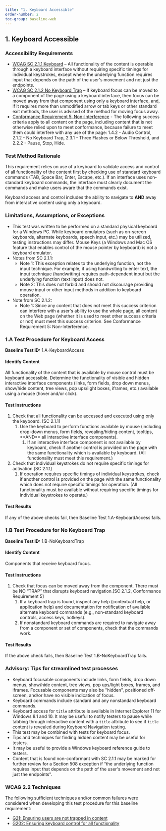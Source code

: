 ```yaml
---
title: "1. Keyboard Accessible"
order-number: 2
toc-group: baseline-web
---
```

## 1. Keyboard Accessible

### Accessibility Requirements
-   [WCAG SC 2.1.1 Keyboard](https://www.w3.org/WAI/WCAG22/Understanding/keyboard) – All functionality of the content is operable through a keyboard interface without requiring specific timings for individual keystrokes, except where the underlying function requires input that depends on the path of the user's movement and not just the endpoints.
-   [WCAG SC 2.1.2 No Keyboard Trap](https://www.w3.org/WAI/WCAG22/Understanding/no-keyboard-trap) – If keyboard focus can be moved to a component of the page using a keyboard interface, then focus can be moved away from that component using only a keyboard interface, and, if it requires more than unmodified arrow or tab keys or other standard exit methods, the user is advised of the method for moving focus away.
-   [Conformance Requirement 5: Non-Interference](https://www.w3.org/WAI/WCAG22/Understanding/conformance#conf-req5) - The following success criteria apply to all content on the page, including content that is not otherwise relied upon to meet conformance, because failure to meet them could interfere with any use of the page: 1.4.2 - Audio Control, 2.1.2 - No Keyboard Trap, 2.3.1 - Three Flashes or Below Threshold, and 2.2.2 - Pause, Stop, Hide.

### Test Method Rationale
This requirement relies on use of a keyboard to validate access and control of all functionality of the content first by checking use of standard keyboard commands (TAB, Space Bar, Enter, Escape, etc.). If an interface uses non-standard keyboard commands, the interface must clearly document the commands and make users aware that the commands exist.

Keyboard access and control includes the ability to navigate to **AND** away from interactive content using only a keyboard.

### Limitations, Assumptions, or Exceptions

-   This test was written to be performed on a standard physical keyboard for a Windows PC. While keyboard emulators (such as on-screen keyboards, alternate keyboards, speech input, etc.) may be utilized, testing instructions may differ. Mouse Keys (a Windows and Mac OS feature that enables control of the mouse pointer by keyboard) is not a keyboard emulator.
-   Notes from SC 2.1.1:
    -   Note 1: This exception relates to the underlying function, not the input technique. For example, if using handwriting to enter text, the input technique (handwriting) requires path-dependent input but the underlying function (text input) does not.
    -   Note 2: This does not forbid and should not discourage providing mouse input or other input methods in addition to keyboard operation.
-   Note from SC 2.1.2:
    -   Note 1: Since any content that does not meet this success criterion can interfere with a user's ability to use the whole page, all content on the Web page (whether it is used to meet other success criteria or not) must meet this success criterion. See Conformance Requirement 5: Non-Interference.

### 1.A Test Procedure for Keyboard Access

**Baseline Test ID:** 1.A-KeyboardAccess
#### Identify Content
<p id="1aIC">All functionality of the content that is available by mouse control must be keyboard accessible. Determine the functionality of visible and hidden interactive interface components (links, form fields, drop down menus, show/hide content, tree views, pop ups/light boxes, iframes, etc.) available using a mouse (hover and/or click).</p>

#### Test Instructions
<ol id="1aTI">
<li id="1aTI-1">Check that all functionality can be accessed and executed using only the keyboard. [SC 2.1.1]
    <ol>
        <li id="1aTI-1i">Use the keyboard to perform functions available by mouse (including drop-down menus, form fields, revealing/hiding content, tooltips, **AND** all interactive interface components).
            <ol>
                <li id="1aTI-1ia">If an interactive interface component is not available by keyboard, check if another control is provided on the page with the same functionality which is available by keyboard. (All functionality must meet this requirement.)</li>
            </ol>
        </li>
    </ol>
</li>
<li id="1aTI-2">Check that individual keystrokes do not require specific timings for activation.[SC 2.1.1]
    <ol>
        <li id="1aTI-2i">If operation requires specific timings of individual keystrokes, check if another control is provided on the page with the same functionality which does not require specific timings for operation. (All functionality must be available without requiring specific timings for individual keystrokes to operate.)</li>
    </ol>
</li>
</ol>

#### Test Results
<p id="1aTR">If any of the above checks fail, then Baseline Test 1.A-KeyboardAccess fails.</p>

### 1.B Test Procedure for No Keyboard Trap

**Baseline Test ID:** 1.B-NoKeyboardTrap
#### Identify Content
<p id="1bIC">Components that receive keyboard focus.</p>

#### Test Instructions
<ol id="1bTI">
<li id="1bTI-1">Check that focus can be moved away from the component. There must be NO “TRAP” that disrupts keyboard navigation.[SC 2.1.2, Conformance Requirement 5]
    <ol>
        <li id="1bTI-1i">If a keyboard trap is found, inspect any help (contextual help, or application help) and documentation for notification of available alternate keyboard commands (e.g., non-standard keyboard controls, access keys, hotkeys).</li>
        <li id="1bTI-1ii">If nonstandard keyboard commands are required to navigate away from a component or set of components, check that the commands work.</li>
    </ol></li>
</ol>

#### Test Results
<p id="1bTR">If the above check fails, then Baseline Test 1.B-NoKeyboardTrap fails.
</p>

### Advisory: Tips for streamlined test processes

-   Keyboard focusable components include links, form fields, drop down menus, show/hide content, tree views, pop ups/light boxes, frames, and iframes. Focusable components may also be "hidden", positioned off-screen, and/or have no visible indication of focus.
-   Keyboard commands include standard and any nonstandard keyboard commands.
-   Keyboard access for `title` attribute is available in Internet Explorer 11 for Windows 8.1 and 10. It may be useful to notify testers to pause while tabbing through interactive content with a `title` attribute to see if `title` content is revealed during Keyboard Navigation testing.
-   This test may be combined with tests for keyboard focus.
-   Tips and techniques for finding hidden content may be useful for testers.
-   It may be useful to provide a Windows keyboard reference guide to testers.
-   Content that is found non-conformant with SC 2.1.1 may be marked for further review for a Section 508 exception if “the underlying function requires input that depends on the path of the user's movement and not just the endpoints".

### WCAG 2.2 Techniques

The following sufficient techniques and/or common failures were considered when developing this test procedure for this baseline requirement:
-   [G21: Ensuring users are not trapped in content](https://www.w3.org/WAI/WCAG22/Techniques/general/G21)
-   [G202: Ensuring keyboard control for all functionality](https://www.w3.org/WAI/WCAG22/Techniques/general/G202)
    
